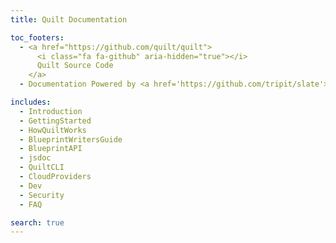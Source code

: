 ```yaml
---
title: Quilt Documentation

toc_footers:
  - <a href="https://github.com/quilt/quilt">
      <i class="fa fa-github" aria-hidden="true"></i>
      Quilt Source Code
    </a>
  - Documentation Powered by <a href='https://github.com/tripit/slate'>Slate</a>

includes:
  - Introduction
  - GettingStarted
  - HowQuiltWorks
  - BlueprintWritersGuide
  - BlueprintAPI
  - jsdoc
  - QuiltCLI
  - CloudProviders
  - Dev
  - Security
  - FAQ

search: true
---
```

